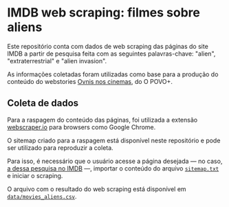 # IMDB web scraping: filmes sobre aliens

Este repositório conta com dados de web scraping das páginas do site IMDB a partir de pesquisa feita com as seguintes palavras-chave: "alien", "extraterrestrial" e "alien invasion".

As informações coletadas foram utilizadas como base para a produção do conteúdo do webstories [Ovnis nos cinemas](https://mais.opovo.com.br/web-stories/ovnis-nos-cinemas/2023/02/15/ovnis-nos-cinemas.html), do O POVO+.

## Coleta de dados
Para a raspagem do conteúdo das páginas, foi utilizada a extensão [webscraper.io](https://webscraper.io/) para browsers como Google Chrome.

O sitemap criado para a raspagem está disponível neste repositório e pode ser utilizado para reproduzir a coleta.

Para isso, é necessário que o usuário acesse a página desejada — no caso, [a dessa pesquisa no IMDB](https://www.imdb.com/search/keyword/?keywords=alien%2Cextraterrestrial%2Calien-invasion&ref_=kw_nxt&mode=detail&page=1&sort=user_rating,desc) —, importar o conteúdo do arquivo [`sitemap.txt`](https://github.com/opovomais/aliens/tree/main/sitemap) e iniciar o scraping.

O arquivo com o resultado do web scraping está disponível em [`data/movies_aliens.csv`](https://github.com/opovomais/aliens/tree/main/data).
